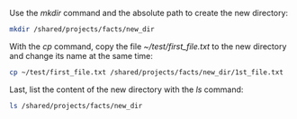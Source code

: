 Use the *mkdir* command and the absolute path to create the new directory:

```bash
mkdir /shared/projects/facts/new_dir
```
With the *cp* command, copy the file *~/test/first_file.txt* to the new directory and change its name at the same time: 
```bash
cp ~/test/first_file.txt /shared/projects/facts/new_dir/1st_file.txt
```
Last, list the content of the new directory with the *ls* command:

```bash
ls /shared/projects/facts/new_dir
```
